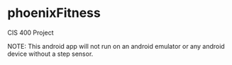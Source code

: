 # phoenixFitness
CIS 400 Project

NOTE: This android app will not run on an android emulator or any android device without a step sensor.
